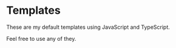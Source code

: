 # Templates

These are my default templates using JavaScript and TypeScript.

Feel free to use any of they.